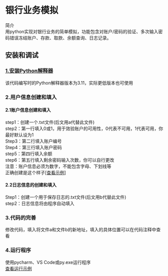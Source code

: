 # **银行业务模拟**
简介  
用python实现对银行业务的简单模拟，功能包含对账户/密码的验证、多次输入密码错误冻结账户、存款、取款、余额查询、日志记录。
## 安装和调试
### [1.安装Python解释器](https://www.python.org)
该代码编写时的Python解释器版本为3.11，实际更低版本也可使用
### 2.用户信息创建和填入
#### 2.1账户信息创建和填入
step1：创建一个.txt文件(后文用a代替此文件)    
step2：第一行填入0或1，用于效验账户的可用性，0代表不可用，1代表可用，你最好默认设为1  
Step3：第二行填入账户编号  
Step4：第三行填入账户密码  
step5：第四行填入余额  
step6：第五行填入剩余密码输入次数，你可以自行更改  
注意：账户信息必须为数字，不能包含字母、下划线等  
正确创建是这个样子[[查看示例]](https://s4.aconvert.com/convert/p3r68-cdx67/a8k5l-ubfbf.png
)
#### 2.2日志信息的创建和填入
Step1：创建一个用于保存日志的.txt文件(后文用b代替此文件)    
step2：日志信息将由程序自动填入
### 3.代码的完善
修改代码，填入将文件a和文件b的新地址，填入的具体位置可以在代码注释中查看
### 4.运行程序
使用pycharm、VS Code或py.exe运行程序  
[查看运行示例](https://s4.aconvert.com/convert/p3r68-cdx67/acicn-ap1fg.jpg
)